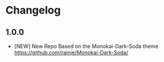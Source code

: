 Changelog
=========
1.0.0
-----
- [NEW] New Repo Based on the Monokai-Dark-Soda theme https://github.com/rainje/Monokai-Dark-Soda/
